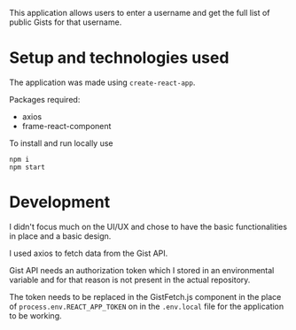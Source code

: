 This application allows users to enter a username and get the full list of public Gists for that username.

# Setup and technologies used

The application was made using ```create-react-app```.

Packages required:
- axios
- frame-react-component

To install and run locally use
```
npm i
npm start
```

# Development

I didn't focus much on the UI/UX and chose to have the basic functionalities in place and a basic design.

I used axios to fetch data from the Gist API.

Gist API needs an authorization token which I stored in an environmental variable and for that reason is not present in the actual repository. 

The token needs to be replaced in the GistFetch.js component in the place of ```process.env.REACT_APP_TOKEN``` on in the ```.env.local``` file for the application to be working.


